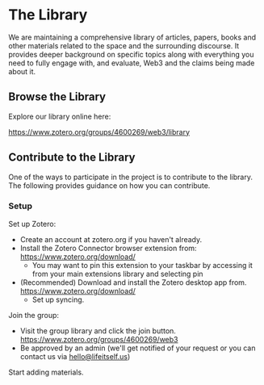 # The Library
We are maintaining a comprehensive library of articles, papers, books and other materials related to the space and the surrounding discourse. It provides deeper background on specific topics along with everything you need to fully engage with, and evaluate, Web3 and the claims being made about it.

## Browse the Library
Explore our library online here:

https://www.zotero.org/groups/4600269/web3/library

## Contribute to the Library
One of the ways to participate in the project is to contribute to the library. The following provides guidance on how you can contribute.

### Setup
Set up Zotero:

* Create an account at zotero.org if you haven't already.
* Install the Zotero Connector browser extension from: https://www.zotero.org/download/ 
  * You may want to pin this extension to your taskbar by accessing it from your main extensions library and selecting pin
* (Recommended) Download and install the Zotero desktop app from. https://www.zotero.org/download/ 
  * Set up syncing.

Join the group:

* Visit the group library and click the join button. https://www.zotero.org/groups/4600269/web3
* Be approved by an admin (we'll get notified of your request or you can contact us via hello@lifeitself.us)

Start adding materials.

